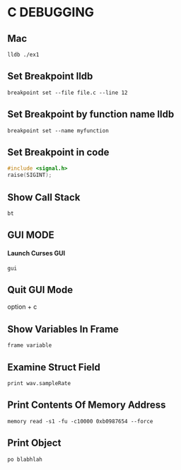 # C DEBUGGING

## Mac

```console
lldb ./ex1
```

## Set Breakpoint lldb

```console
breakpoint set --file file.c --line 12
```

## Set Breakpoint by function name lldb

```console
breakpoint set --name myfunction
```

## Set Breakpoint in code

```c
#include <signal.h>
raise(SIGINT);
```

## Show Call Stack

```console
bt
```

## GUI MODE

#### Launch Curses GUI

```console
gui
```

## Quit GUI Mode

option + c

## Show Variables In Frame

```console
frame variable
```

## Examine Struct Field

```console
print wav.sampleRate
```

## Print Contents Of Memory Address

```console
memory read -s1 -fu -c10000 0xb0987654 --force
```

## Print Object

```console
po blabhlah
```
